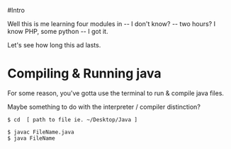 #Intro

Well this is me learning four modules in --  I don't know? -- two hours? I know PHP, some python -- I got it.

Let's see how long this ad lasts.


# Compiling & Running java

For some reason, you've gotta use the terminal to run & compile java files.

Maybe something to do with the interpreter / compiler distinction?


 ```
$ cd  [ path to file ie. ~/Desktop/Java ]

$ javac FileName.java
$ java FileName

 ```

